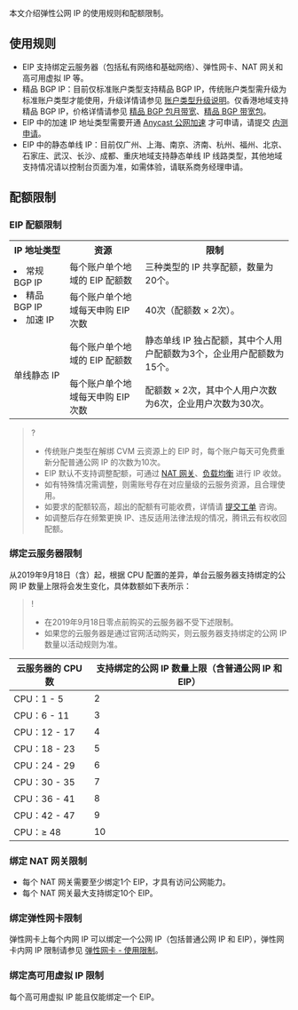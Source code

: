 本文介绍弹性公网 IP 的使用规则和配额限制。

## 使用规则
- EIP 支持绑定云服务器（包括私有网络和基础网络）、弹性网卡、NAT 网关和高可用虚拟 IP 等。
- 精品 BGP IP：目前仅标准账户类型支持精品 BGP IP，传统账户类型需升级为标准账户类型才能使用，升级详情请参见 <a href="https://cloud.tencent.com/document/product/1199/49090">账户类型升级说明</a>。仅香港地域支持精品 BGP IP，价格详情请参见 [精品 BGP 包月带宽](https://cloud.tencent.com/document/product/1199/51693#.3Ca-id.3D.22monthly.22.3E.E5.8C.85.E6.9C.88.E5.B8.A6.E5.AE.BD.3C.2Fa.3E)、[精品 BGP 带宽包](https://cloud.tencent.com/document/product/684/15255#.3Ca-id.3D.22cn2.22.3E.E7.B2.BE.E5.93.81-bgp-.E5.B8.A6.E5.AE.BD.E5.8C.85.3C.2Fa.3E)。
- EIP 中的加速 IP 地址类型需要开通 [Anycast 公网加速](https://cloud.tencent.com/document/product/644) 才可申请，请提交  [内测申请](https://cloud.tencent.com/apply/p/47mdddtoc56)。
- EIP 中的静态单线 IP：目前仅广州、上海、南京、济南、杭州、福州、北京、石家庄、武汉、长沙、成都、重庆地域支持静态单线 IP 线路类型，其他地域支持情况请以控制台页面为准，如需体验，请联系商务经理申请。

 
## 配额限制
### EIP 配额限制
<table>
<tr>
<th width="20%">IP 地址类型</th><th>资源</th><th>限制</th>
</tr>
<tr>
<td rowspan="2"><li>常规 BGP IP </li><li>精品 BGP IP </li><li>加速 IP </li></td><td>每个账户单个地域的 EIP 配额数</td><td>三种类型的 IP 共享配额，数量为20个。</td>
</tr>
<tr>
<td>每个账户单个地域每天申购 EIP 次数</td><td>40次（配额数 × 2次）。</td>
</tr>
<tr>
<td rowspan="2">单线静态 IP</td><td>每个账户单个地域的 EIP 配额数</td><td>静态单线 IP 独占配额，其中个人用户配额数为3个，企业用户配额数为15个。</td>
</tr>
<tr>
<td>每个账户单个地域每天申购 EIP 次数</td><td>配额数 × 2次，其中个人用户次数为6次，企业用户次数为30次。</td>
</tr>
</table>

>? 
>- 传统账户类型在解绑 CVM 云资源上的 EIP 时，每个账户每天可免费重新分配普通公网 IP 的次数为10次。
>- EIP 默认不支持调整配额，可通过 [NAT 网关](https://cloud.tencent.com/product/nat)、[负载均衡](https://cloud.tencent.com/document/product/214) 进行 IP 收敛。
>  - 如有特殊情况需调整，则需账号存在对应量级的云服务资源，且合理使用。
>  - 如要求的配额较高，超出的配额有可能收费，详情请 [提交工单](https://console.cloud.tencent.com/workorder/category?level1_id=6&level2_id=660&source=0&data_title=%E5%BC%B9%E6%80%A7IP%20&step=1) 咨询。
>  - 如调整后存在频繁更换 IP、违反适用法律法规的情况，腾讯云有权收回配额。
>

### 绑定云服务器限制
从2019年9月18日（含）起，根据 CPU 配置的差异，单台云服务器支持绑定的公网 IP 数量上限将会发生变化，具体数额如下表所示：
>!
>- 在2019年9月18日零点前购买的云服务器不受下述限制。
>- 如果您的云服务器是通过官网活动购买，则云服务器支持绑定的公网 IP 数量以活动规则为准。
>
| 云服务器的 CPU 数 | 支持绑定的公网 IP 数量上限（含普通公网 IP 和 EIP） |
|---------|---------|
| CPU：1 - 5 | 2 |
| CPU：6 - 11 | 3 |
| CPU：12 - 17 | 4 |
| CPU：18 - 23 | 5 |
| CPU：24 - 29 | 6 |
| CPU：30 - 35 | 7 |
| CPU：36 - 41 | 8 |
| CPU：42 - 47 | 9 |
| CPU：≥ 48 | 10 |

### 绑定 NAT 网关限制
- 每个 NAT 网关需要至少绑定1个 EIP，才具有访问公网能力。
- 每个 NAT 网关最大支持绑定10个 EIP。

### 绑定弹性网卡限制
弹性网卡上每个内网 IP 可以绑定一个公网 IP（包括普通公网 IP 和 EIP），弹性网卡内网 IP 限制请参见 [弹性网卡 - 使用限制](https://cloud.tencent.com/document/product/576/18527)。

### 绑定高可用虚拟 IP 限制
每个高可用虚拟 IP 能且仅能绑定一个 EIP。


